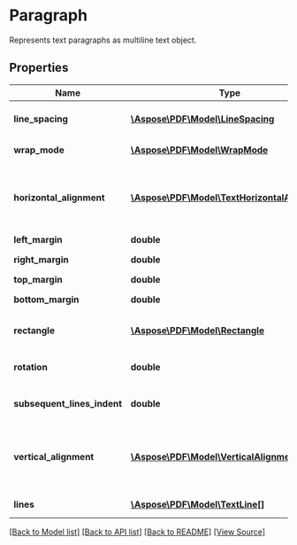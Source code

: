 ﻿# Paragraph
Represents text paragraphs as multiline text object.

## Properties
Name | Type | Description | Notes
------------ | ------------- | ------------- | -------------
**line_spacing** | [**\Aspose\PDF\Model\LineSpacing**](LineSpacing.md) | Line spacing mode. | [optional]
**wrap_mode** | [**\Aspose\PDF\Model\WrapMode**](WrapMode.md) | Word wrap mode. | [optional]
**horizontal_alignment** | [**\Aspose\PDF\Model\TextHorizontalAlignment**](TextHorizontalAlignment.md) | Horizontal alignment for the text inside paragraph's rectangle. | [optional]
**left_margin** | **double** | Left margin. | [optional]
**right_margin** | **double** | Right margin. | [optional]
**top_margin** | **double** | Top margin. | [optional]
**bottom_margin** | **double** | Bottom margin. | [optional]
**rectangle** | [**\Aspose\PDF\Model\Rectangle**](Rectangle.md) | Rectangle of the paragraph. | [optional]
**rotation** | **double** | Rotation angle in degrees. | [optional]
**subsequent_lines_indent** | **double** | Subsequent lines indent value. | [optional]
**vertical_alignment** | [**\Aspose\PDF\Model\VerticalAlignment**](VerticalAlignment.md) | Vertical alignment for the text inside paragraph's rectangle | [optional]
**lines** | [**\Aspose\PDF\Model\TextLine[]**](TextLine.md) | An array of text lines. | 

[[Back to Model list]](../README.md#documentation-for-models) [[Back to API list]](../README.md#documentation-for-api-endpoints) [[Back to README]](../README.md) [[View Source]](../src/Aspose/PDF/Model/Paragraph.php)

